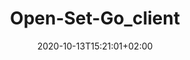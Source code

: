 ---
title: "Open-Set-Go_client"
description: "License of Open-Set-Go_client."
lead: "License of Open-Set-Go_client."
date: 2020-10-13T15:21:01+02:00
lastmod: 2020-10-13T15:21:01+02:00
draft: false
images: []
menu:
  docs:
    parent: "license"
weight: 140
toc: true
---